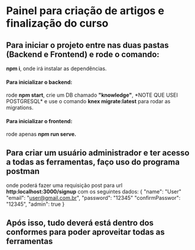 <h1> Painel para criação de artigos e finalização do curso </h1>

<h2> Para iniciar o projeto entre nas duas pastas (Backend e Frontend) e rode o comando:</h2>
<p><strong>npm i</strong>, onde irá instalar as dependências.</p>

<h4>Para inicializar o backend:</h4> <p>rode <strong>npm start</strong>, crie um DB chamado <strong>"knowledge"</strong>,
*NOTE QUE USEI POSTGRESQL* e use o comando <strong>knex migrate:latest</strong> para rodar as migrations.</p>

<h4>Para inicializar o frontend:</h4> <p>rode apenas <strong>npm run serve.</strong></p>

## Para criar um usuário administrador e ter acesso a todas as ferramentas, faço uso do programa postman
onde poderá fazer uma requisição post para url <strong>http:localhost:3000/signup</strong> com os seguintes dados:
{
	"name": "User"
	"email": "user@gmail.com.br",
	"password": "12345"
	"confirmPasswor": "12345",
	"admin": true
}

<h2> Após isso, tudo deverá está dentro dos conformes para poder aproveitar todas as ferramentas </h2>
